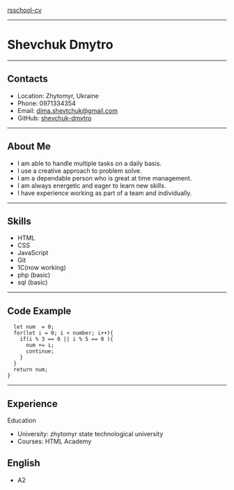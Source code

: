 [rsschool-cv](https://pik15-shdo.github.io/rsschool-cv/cv/>)
***
# Shevchuk Dmytro
***
## Contacts
- Location: Zhytomyr, Ukraine
- Phone: 0971334354
- Email: dima.shevtchuk@gmail.com
- GitHub: [shevchuk-dmytro](https://github.com/pik15-shdo/)
---
## About Me
- I am able to handle multiple tasks on a daily basis.
- I use a creative approach to problem solve.
- I am a dependable person who is great at time management.
- I am always energetic and eager to learn new skills.
- I have experience working as part of a team and individually.

---
## Skills

- HTML
- CSS
- JavaScript
- Git
- 1C(now working)
- php (basic)
- sql (basic)

---
## Code Example

```function solution(number){
  let num  = 0;
  for(let i = 0; i < number; i++){
    if(i % 3 == 0 || i % 5 == 0 ){
      num += i;
      continue;
    }
  }
  return num;
}
```
---
## Experience
Education
- University: zhytomyr state technological university
- Courses:
HTML Academy

## English
- A2